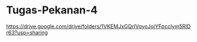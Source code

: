 # Tugas-Pekanan-4

https://drive.google.com/drive/folders/1VKEMJxGQrIVqyoJojYFpcclym5RIDr63?usp=sharing
